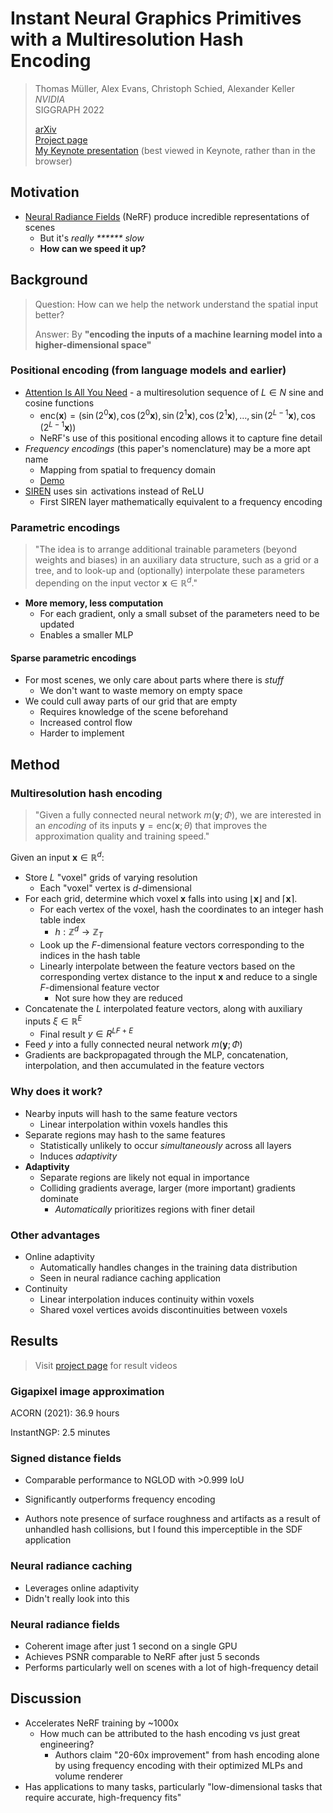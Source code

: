 # Instant Neural Graphics Primitives with a Multiresolution Hash Encoding
> Thomas Müller, Alex Evans, Christoph Schied, Alexander Keller<br>
> *NVIDIA*<br>
> SIGGRAPH 2022
>
> [arXiv](https://arxiv.org/abs/2201.05989)<br>
> [Project page](https://nvlabs.github.io/instant-ngp)<br>
> [My Keynote presentation](https://www.icloud.com/keynote/051disEtf0MTAf5oNq3nZguvg#InstantNGP) (best viewed in Keynote, rather than in the browser)

## Motivation
- [Neural Radiance Fields](https://arxiv.org/abs/2003.08934) (NeRF) produce incredible representations of scenes
  - But it's *really \*\*\*\*\*\* slow*
  - **How can we speed it up?**


## Background
> Question: How can we help the network understand the spatial input better?
> 
> Answer: By **"encoding the inputs of a machine learning model into a higher-dimensional space"**


### Positional encoding (from language models and earlier)
- [Attention Is All You Need](https://arxiv.org/abs/1706.03762) - a multiresolution sequence of $L \in N$ sine and cosine functions
  - $\text{enc}(\mathbf{x}) = \left(\sin(2^0\mathbf{x}), \cos(2^0\mathbf{x}), \sin(2^1\mathbf{x}), \cos(2^1\mathbf{x}), \ldots, \sin(2^{L-1}\mathbf{x}), \cos(2^{L-1}\mathbf{x})\right)$
  - NeRF's use of this positional encoding allows it to capture fine detail
- *Frequency encodings* (this paper's nomenclature) may be a more apt name
  - Mapping from spatial to frequency domain
  - [Demo](https://github.com/dylanhu7/positional-encoding-demo)
- [SIREN](https://www.vincentsitzmann.com/siren/) uses $\sin$ activations instead of ReLU
  - First SIREN layer mathematically equivalent to a frequency encoding

### Parametric encodings
> "The idea is to arrange additional trainable parameters (beyond weights and biases) in an auxiliary data structure, such as a grid or a tree, and to look-up and (optionally) interpolate these parameters
depending on the input vector $\mathbf{x} \in \mathbb{R}^d$."

- **More memory, less computation**
  - For each gradient, only a small subset of the parameters need to be updated
  - Enables a smaller MLP

#### Sparse parametric encodings
- For most scenes, we only care about parts where there is *stuff*
  - We don't want to waste memory on empty space
- We could cull away parts of our grid that are empty
  - Requires knowledge of the scene beforehand
  - Increased control flow
  - Harder to implement


## Method
### Multiresolution hash encoding
> "Given a fully connected neural network $m(\mathbf{y}; \Phi)$, we are interested in an *encoding* of its inputs $\mathbf{y} = \text{enc}(\mathbf{x};\theta)$ that improves the approximation quality and training speed."

Given an input $\mathbf{x} \in \mathbb{R}^d$:
- Store $L$ "voxel" grids of varying resolution
  - Each "voxel" vertex is $d$-dimensional
- For each grid, determine which voxel $\mathbf{x}$ falls into using $\lfloor\mathbf{x}\rfloor$ and $\lceil\mathbf{x}\rceil$.
  - For each vertex of the voxel, hash the coordinates to an integer hash table index
    - $h: \mathbb{Z}^d \rightarrow \mathbb{Z}_T$
  - Look up the $F$-dimensional feature vectors corresponding to the indices in the hash table
  - Linearly interpolate between the feature vectors based on the corresponding vertex distance to the input $\mathbf{x}$ and reduce to a single $F$-dimensional feature vector
    - Not sure how they are reduced
- Concatenate the $L$ interpolated feature vectors, along with auxiliary inputs $\xi \in \mathbb{R}^E$
  - Final result $y \in R^{LF + E}$
- Feed $y$ into a fully connected neural network $m(\mathbf{y}; \Phi)$
- Gradients are backpropagated through the MLP, concatenation, interpolation, and then accumulated in the feature vectors

### Why does it work?
- Nearby inputs will hash to the same feature vectors
  - Linear interpolation within voxels handles this
- Separate regions may hash to the same features
  - Statistically unlikely to occur *simultaneously* across all layers
  - Induces *adaptivity*
- **Adaptivity**
  - Separate regions are likely not equal in importance
  - Colliding gradients average, larger (more important) gradients dominate
    - *Automatically* prioritizes regions with finer detail

### Other advantages
- Online adaptivity
  - Automatically handles changes in the training data distribution
  - Seen in neural radiance caching application
- Continuity
  - Linear interpolation induces continuity within voxels
  - Shared voxel vertices avoids discontinuities between voxels

## Results
> Visit [project page](https://nvlabs.github.io/instant-ngp) for result videos
### Gigapixel image approximation
ACORN (2021): 36.9 hours

InstantNGP: 2.5 minutes

### Signed distance fields
- Comparable performance to NGLOD with >0.999 IoU

- Significantly outperforms frequency encoding

- Authors note presence of surface roughness and artifacts as a result of unhandled hash collisions, but I found this imperceptible in the SDF application

### Neural radiance caching
- Leverages online adaptivity
- Didn't really look into this

### Neural radiance fields
- Coherent image after just 1 second on a single GPU
- Achieves PSNR comparable to NeRF after just 5 seconds
- Performs particularly well on scenes with a lot of high-frequency detail

## Discussion
- Accelerates NeRF training by ~1000x
  - How much can be attributed to the hash encoding vs just great engineering?
    - Authors claim "20-60x improvement" from hash encoding alone by using frequency encoding with their optimized MLPs and volume renderer
- Has applications to many tasks, particularly "low-dimensional tasks that require accurate, high-frequency fits"